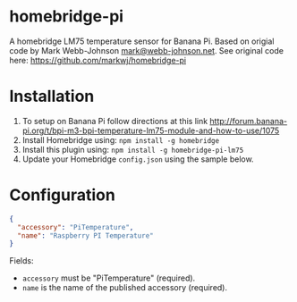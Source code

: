 # homebridge-pi

A homebridge LM75 temperature sensor for Banana Pi.
Based on origial code by Mark Webb-Johnson <mark@webb-johnson.net>.
See original code here: https://github.com/markwj/homebridge-pi


# Installation

1. To setup on Banana Pi follow directions at this link http://forum.banana-pi.org/t/bpi-m3-bpi-temperature-lm75-module-and-how-to-use/1075
2. Install Homebridge using: `npm install -g homebridge`
3. Install this plugin using: `npm install -g homebridge-pi-lm75`
4. Update your Homebridge `config.json` using the sample below.

# Configuration

```json
{
  "accessory": "PiTemperature",
  "name": "Raspberry PI Temperature"
}
```

Fields:

* `accessory` must be "PiTemperature" (required).
* `name` is the name of the published accessory (required).

